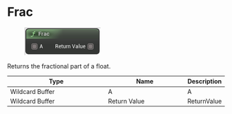 # Frac

<div align="left" data-full-width="false">

<figure><img src="Frac.png" alt=""><figcaption></figcaption></figure>

</div>

Returns the fractional part of a float.

<table>
<thead><tr><th width="250">Type</th><th width="200">Name</th><th>Description</th></tr></thead>
<tbody>
<tr><td>Wildcard Buffer</td><td>A</td><td>A</td></tr>
<tr><td>Wildcard Buffer</td><td>Return Value</td><td>ReturnValue</td></tr>
</tbody>
</table>